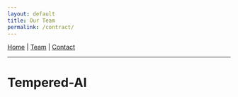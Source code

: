 ```yaml
---
layout: default
title: Our Team
permalink: /contract/
---
```


[Home](/) | [Team](/team/) | [Contact](/contact/)

---
# Tempered-AI